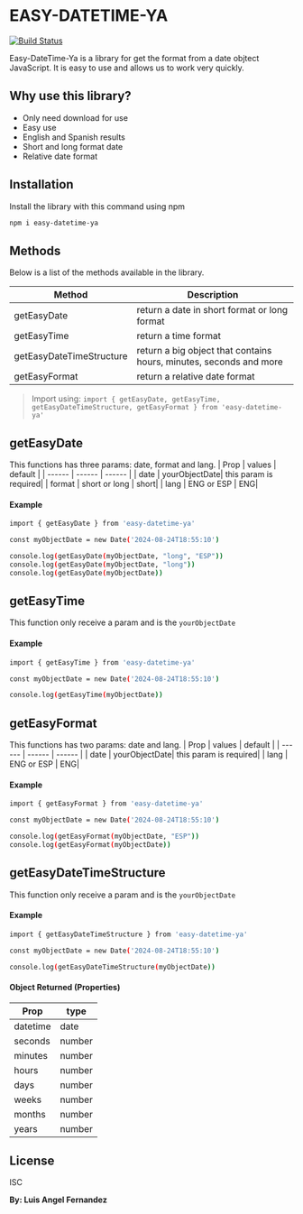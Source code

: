 # EASY-DATETIME-YA

[![Build Status](https://travis-ci.org/joemccann/dillinger.svg?branch=master)](https://github.com/luisangelf11/easy-datetime)

Easy-DateTime-Ya is a library for get the format from a date objtect JavaScript. It is easy to use and allows us to work very quickly.
 

## Why use this library?

- Only need download for use
- Easy use
- English and Spanish results
- Short and long format date
- Relative date format

## Installation

Install the library with this command using npm

```sh
npm i easy-datetime-ya
```

## Methods

Below is a list of the methods available in the library.

| Method | Description |
| ------ | ------ |
| getEasyDate | return a date in short format or long format |
| getEasyTime | return a time format |
| getEasyDateTimeStructure | return a big object that contains hours, minutes, seconds and more |
| getEasyFormat | return a relative date format |

> Import using: `import { getEasyDate, getEasyTime, getEasyDateTimeStructure, getEasyFormat } from 'easy-datetime-ya'`

## getEasyDate

This functions has three params: date, format and lang.
| Prop | values | default |
| ------ | ------ | ------ | 
| date | yourObjectDate| this param is required|
| format | short or long | short|
| lang | ENG or ESP | ENG|

#### Example

```sh
import { getEasyDate } from 'easy-datetime-ya'

const myObjectDate = new Date('2024-08-24T18:55:10')

console.log(getEasyDate(myObjectDate, "long", "ESP"))
console.log(getEasyDate(myObjectDate, "long"))
console.log(getEasyDate(myObjectDate))
```

## getEasyTime

This function only receive a param and is the `yourObjectDate`

#### Example

```sh
import { getEasyTime } from 'easy-datetime-ya'

const myObjectDate = new Date('2024-08-24T18:55:10')

console.log(getEasyTime(myObjectDate))
```

## getEasyFormat

This functions has two params: date and lang.
| Prop | values | default |
| ------ | ------ | ------ | 
| date | yourObjectDate| this param is required|
| lang | ENG or ESP | ENG|

#### Example

```sh
import { getEasyFormat } from 'easy-datetime-ya'

const myObjectDate = new Date('2024-08-24T18:55:10')

console.log(getEasyFormat(myObjectDate, "ESP")) 
console.log(getEasyFormat(myObjectDate)) 
```

## getEasyDateTimeStructure

This function only receive a param and is the `yourObjectDate`

#### Example

```sh
import { getEasyDateTimeStructure } from 'easy-datetime-ya'

const myObjectDate = new Date('2024-08-24T18:55:10')

console.log(getEasyDateTimeStructure(myObjectDate))
```

#### Object Returned (Properties)

| Prop | type |
| ------ | ------ | 
| datetime | date| 
| seconds | number |
| minutes | number |
| hours | number |
| days | number |
| weeks | number |
| months | number |
| years | number |

## License

ISC

**By: Luis Angel Fernandez**